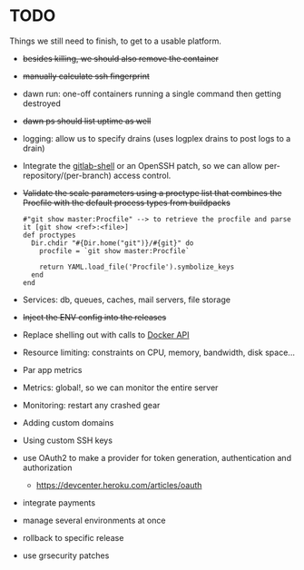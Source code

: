 # TODO

Things we still need to finish, to get to a usable platform.

* ~~besides killing, we should also remove the container~~
* ~~manually calculate ssh fingerprint~~
* dawn run: one-off containers running a single command then getting destroyed
* ~~dawn ps should list uptime as well~~
* logging: allow us to specify drains (uses logplex drains to post logs to a drain)
* Integrate the [gitlab-shell](https://github.com/gitlabhq/gitlab-shell) or an OpenSSH patch, so we can allow per-repository/(per-branch) access control.
* ~~Validate the scale parameters using a proctype list that combines the Procfile with the default process types from buildpacks~~

      #"git show master:Procfile" --> to retrieve the procfile and parse it [git show <ref>:<file>]
      def proctypes
        Dir.chdir "#{Dir.home("git")}/#{git}" do
          procfile = `git show master:Procfile`

          return YAML.load_file('Procfile').symbolize_keys
        end
      end

* Services: db, queues, caches, mail servers, file storage
* ~~Inject the ENV config into the releases~~
* Replace shelling out with calls to [Docker API](https://github.com/swipely/docker-api)
* Resource limiting: constraints on CPU, memory, bandwidth, disk space...
* Par app metrics
* Metrics: global!, so we can monitor the entire server
* Monitoring: restart any crashed gear
* Adding custom domains
* Using custom SSH keys
* use OAuth2 to make a provider for token generation, authentication and authorization
  * https://devcenter.heroku.com/articles/oauth


* integrate payments
* manage several environments at once
* rollback to specific release
* use grsecurity patches